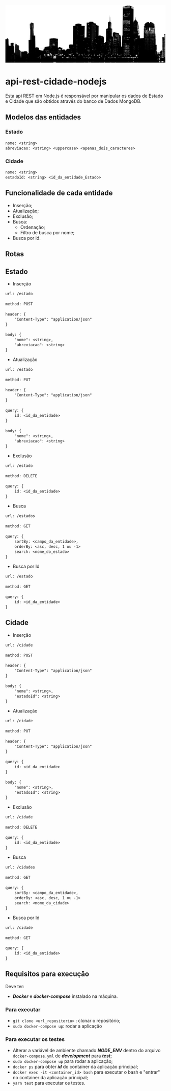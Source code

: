 ![CHICAGO](docs/black-chicago-city.png?raw=true "dark Chicago")
# api-rest-cidade-nodejs

Esta api REST em Node.js é responsável por manipular os dados de Estado e Cidade que são obtidos através do banco de Dados MongoDB.

## **Modelos das entidades**

### Estado

```
nome: <string>
abreviacao: <string> <uppercase> <apenas_dois_caracteres>
```

### Cidade

```
nome: <string>
estadoId: <string> <id_da_entidade_Estado>
```

## **Funcionalidade de cada entidade**

- Inserção;
- Atualização;
- Exclusão;
- Busca:
    - Ordenação;
    - Filtro de busca por nome;
- Busca por id.

## **Rotas**

## Estado

- Inserção

```
url: /estado

method: POST

header: {
    "Content-Type": "application/json"
}

body: {
    "nome": <string>,
    "abreviacao": <string>
}
```

- Atualização

```
url: /estado

method: PUT

header: {
    "Content-Type": "application/json"
}

query: {
    id: <id_da_entidade>
}

body: {
    "nome": <string>,
    "abreviacao": <string>
}
```

- Exclusão

```
url: /estado

method: DELETE

query: {
    id: <id_da_entidade>
}
```

- Busca

```
url: /estados

method: GET

query: {
    sortBy: <campo_da_entidade>,
    orderBy: <asc, desc, 1 ou -1>
    search: <nome_do_estado>
}
```

- Busca por Id

```
url: /estado

method: GET

query: {
    id: <id_da_entidade>
}
```

## Cidade

- Inserção

```
url: /cidade

method: POST

header: {
    "Content-Type": "application/json"
}

body: {
    "nome": <string>,
    "estadoId": <string>
}
```

- Atualização

```
url: /cidade

method: PUT

header: {
    "Content-Type": "application/json"
}

query: {
    id: <id_da_entidade>
}

body: {
    "nome": <string>,
    "estadoId": <string>
}
```

- Exclusão

```
url: /cidade

method: DELETE

query: {
    id: <id_da_entidade>
}
```

- Busca

```
url: /cidades

method: GET

query: {
    sortBy: <campo_da_entidade>,
    orderBy: <asc, desc, 1 ou -1>
    search: <nome_da_cidade>
}
```

- Busca por Id

```
url: /cidade

method: GET

query: {
    id: <id_da_entidade>
}
```

## **Requisitos para execução**

Deve ter:
- ***Docker*** e ***docker-compose*** instalado na máquina.

### Para executar

- ```git clone <url_repositorio>``` : clonar o repositório;
- ```sudo docker-compose up```: rodar a aplicação

### Para executar os testes

- Alterar a variável de ambiente chamado ***NODE_ENV*** dentro do arquivo ```docker-compose.yml``` de ***development*** para ***test***;
- ```sudo docker-compose up``` para rodar a aplicação;
- ```docker ps``` para obter ***id*** do container da aplicação principal;
- ```docker exec -it <container_id> bash``` para executar o bash e "entrar" no container da aplicação principal;
- ```yarn test``` para executar os testes.
